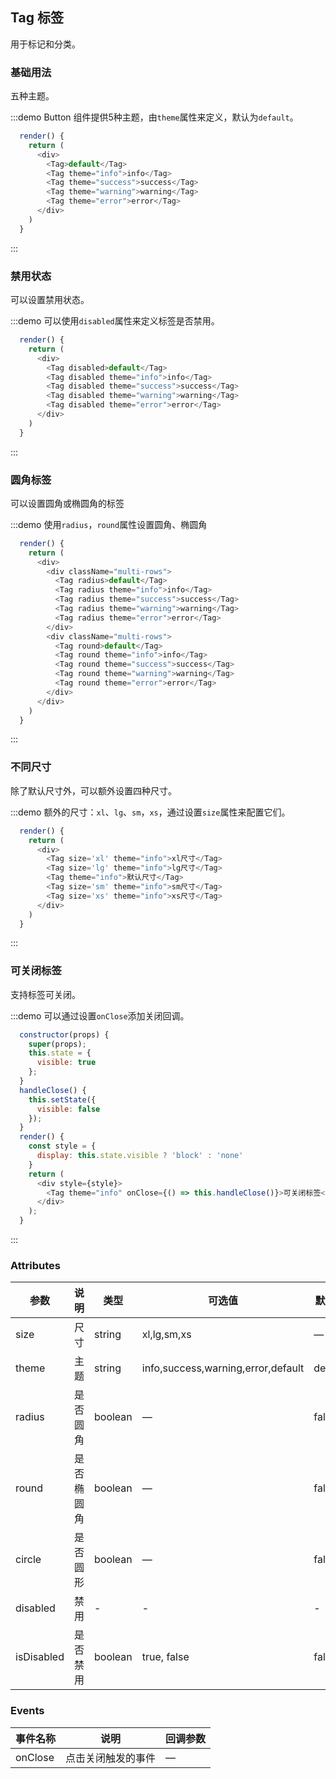 ## Tag 标签
用于标记和分类。

### 基础用法

五种主题。

:::demo Button 组件提供5种主题，由`theme`属性来定义，默认为`default`。

```js
  render() {
    return (
      <div>
        <Tag>default</Tag>
        <Tag theme="info">info</Tag>
        <Tag theme="success">success</Tag>
        <Tag theme="warning">warning</Tag>
        <Tag theme="error">error</Tag>
      </div>
    )
  }
```
:::

### 禁用状态

可以设置禁用状态。

:::demo 可以使用`disabled`属性来定义标签是否禁用。

```js
  render() {
    return (
      <div>
        <Tag disabled>default</Tag>
        <Tag disabled theme="info">info</Tag>
        <Tag disabled theme="success">success</Tag>
        <Tag disabled theme="warning">warning</Tag>
        <Tag disabled theme="error">error</Tag>
      </div>
    )
  }
```
:::

### 圆角标签

可以设置圆角或椭圆角的标签

:::demo 使用`radius`，`round`属性设置圆角、椭圆角

```js
  render() {
    return (
      <div>
        <div className="multi-rows">
          <Tag radius>default</Tag>
          <Tag radius theme="info">info</Tag>
          <Tag radius theme="success">success</Tag>
          <Tag radius theme="warning">warning</Tag>
          <Tag radius theme="error">error</Tag>
        </div>
        <div className="multi-rows">
          <Tag round>default</Tag>
          <Tag round theme="info">info</Tag>
          <Tag round theme="success">success</Tag>
          <Tag round theme="warning">warning</Tag>
          <Tag round theme="error">error</Tag>
        </div>
      </div>
    )
  }
```
:::

### 不同尺寸

除了默认尺寸外，可以额外设置四种尺寸。

:::demo 额外的尺寸：`xl`、`lg`、`sm`，`xs`，通过设置`size`属性来配置它们。

```js
  render() {
    return (
      <div>
        <Tag size='xl' theme="info">xl尺寸</Tag>
        <Tag size='lg' theme="info">lg尺寸</Tag>
        <Tag theme="info">默认尺寸</Tag>
        <Tag size='sm' theme="info">sm尺寸</Tag>
        <Tag size='xs' theme="info">xs尺寸</Tag>
      </div>
    )
  }
```
:::

### 可关闭标签

支持标签可关闭。

:::demo 可以通过设置`onClose`添加关闭回调。

```js
  constructor(props) {
    super(props);
    this.state = {
      visible: true
    };
  }
  handleClose() {
    this.setState({
      visible: false
    });
  }
  render() {
    const style = {
      display: this.state.visible ? 'block' : 'none'
    }
    return (
      <div style={style}>
        <Tag theme="info" onClose={() => this.handleClose()}>可关闭标签</Tag>
      </div>
    );
  }
```
:::


### Attributes
| 参数      | 说明    | 类型      | 可选值       | 默认值   |
|---------- |-------- |---------- |-------------  |-------- |
| size     | 尺寸   | string  |   xl,lg,sm,xs            |    —     |
| theme     | 主题   | string    |   info,success,warning,error,default |     default   |
| radius     | 是否圆角   | boolean    | — | false   |
| round     | 是否椭圆角   | boolean    | — | false   |
| circle     | 是否圆形   | boolean    | — | false   |
| disabled  | 禁用    | -   | -  | -   |
| isDisabled  | 是否禁用    | boolean   | true, false   | false   |

### Events
| 事件名称 | 说明 | 回调参数 |
|---------- |-------- |---------- |
| onClose | 点击关闭触发的事件 | — |